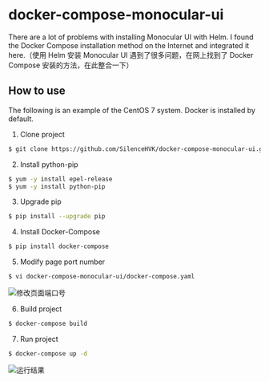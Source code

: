 # docker-compose-monocular-ui
There are a lot of problems with installing Monocular UI with Helm. I found the Docker Compose installation method on the Internet and integrated it here.（使用 Helm 安装 Monocular UI 遇到了很多问题，在网上找到了 Docker Compose 安装的方法，在此整合一下）


## How to use

The following is an example of the CentOS 7 system. Docker is installed by default.

1. Clone project

```bash
$ git clone https://github.com/SilenceHVK/docker-compose-monocular-ui.git
```

2. Install python-pip

```bash
$ yum -y install epel-release
$ yum -y install python-pip
```

3. Upgrade pip

```bash
$ pip install --upgrade pip
```

4. Install Docker-Compose

```bash
$ pip install docker-compose
```

5. Modify page port number
```bash
$ vi docker-compose-monocular-ui/docker-compose.yaml 
```

![修改页面端口号](https://github.com/SilenceHVK/docker-compose-monocular-ui/raw/master/docs/port-number.png)


6. Build project

```bash
$ docker-compose build
```

7. Run project

```bash
$ docker-compose up -d
```


![运行结果](https://github.com/SilenceHVK/docker-compose-monocular-ui/raw/master/docs/MonocularScreenshot.gif)